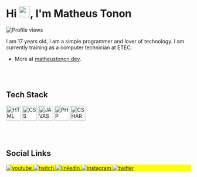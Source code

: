 <h1 align="left">Hi <img src="https://raw.githubusercontent.com/kaueMarques/kaueMarques/master/hi.gif" height="30px">, I'm Matheus Tonon</h1>
<p align="left"> <img src="https://komarev.com/ghpvc/?username=distromatheus&color=blue" alt="Profile views" /> </p>

I am 17 years old, I am a simple programmer and lover of technology. I am currently training as a computer technician at ETEC.

- More at [matheustonon.dev](matheustonon.dev).

<br><br>

## Tech Stack

<div style="display: inline-block;">
    <img align="center" alt="HTML" width="40" src="https://cdn.jsdelivr.net/gh/devicons/devicon/icons/html5/html5-original.svg">
    <img align="center" alt="CSS" width="40" src="https://cdn.jsdelivr.net/gh/devicons/devicon/icons/css3/css3-original.svg">
    <img align="center" alt="JAVASCRIPT" width="40" src="https://cdn.jsdelivr.net/gh/devicons/devicon/icons/javascript/javascript-original.svg">
    <img align="center" alt="PHP" width="40" src="https://cdn.jsdelivr.net/gh/devicons/devicon/icons/php/php-plain.svg">
    <img align="center" alt="CSHARP" width="40" src="https://cdn.jsdelivr.net/gh/devicons/devicon/icons/csharp/csharp-original.svg">
</div>

<br><br>

## Social Links

<p align="left" style="background:yellow">
<a href="https://www.youtube.com/channel/UCGjUT9i7AuRwRvRSqIELhMQ" target="_blank">
  <img align="center" src="https://img.shields.io/badge/-mathxustonon-05122A?style=flat&logo=youtube" alt="youtube"/>
</a>
<a href="https://twitch.tv/distromatheus" target="_blank">
  <img align="center" src="https://img.shields.io/badge/-distromatheus-05122A?style=flat&logo=twitch" alt="twitch"/>  
</a>
<a href="https://www.linkedin.com/in/maathxustonon/" target="_blank">
  <img align="center" src="https://img.shields.io/badge/-mathxustonon-05122A?style=flat&logo=linkedin" alt="linkedin"/>
</a>
<a href="https://instagram.com/mathxustonon" target="_blank">
 <img align="center" src="https://img.shields.io/badge/-mathxustonon-05122A?style=flat&logo=instagram" alt="instagram"/>
</a>
<a href="https://twitter.com/mathxustonon" target="_blank">
 <img align="center" src="https://img.shields.io/badge/-mathxustonon-05122A?style=flat&logo=twitter" alt="twitter"/>
</a>
</p>
